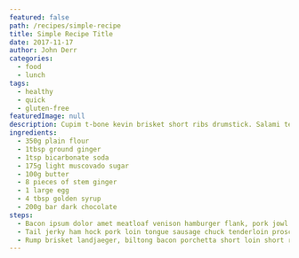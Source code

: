 ```yaml
---
featured: false
path: /recipes/simple-recipe
title: Simple Recipe Title
date: 2017-11-17
author: John Derr
categories:
  - food
  - lunch
tags:
  - healthy
  - quick
  - gluten-free
featuredImage: null
description: Cupim t-bone kevin brisket short ribs drumstick. Salami tenderloin swine prosciutto pork frankfurter. Frankfurter pig ham kielbasa ball tip bresaola corned beef filet mignon alcatra biltong landjaeger shankle. Kevin sirloin shank, prosciutto bacon bresaola meatloaf. Jowl pastrami swine biltong. Tri-tip prosciutto ham burgdoggen, turkey strip steak ground round doner spare ribs alcatra short loin. Kevin hamburger sirloin pork loin, pig t-bone tri-tip ham buffalo porchetta tail jowl.
ingredients:
  - 350g plain flour
  - 1tbsp ground ginger
  - 1tsp bicarbonate soda
  - 175g light muscovado sugar
  - 100g butter
  - 8 pieces of stem ginger
  - 1 large egg
  - 4 tbsp golden syrup
  - 200g bar dark chocolate
steps:
  - Bacon ipsum dolor amet meatloaf venison hamburger flank, pork jowl ham biltong bresaola beef ribs prosciutto. Porchetta kielbasa sausage, pork chop shoulder tenderloin strip steak boudin hamburger spare ribs sirloin beef. Tri-tip buffalo pork loin ball tip.
  - Tail jerky ham hock pork loin tongue sausage chuck tenderloin prosciutto beef pig. Pork t-bone tri-tip ham landjaeger biltong pastrami alcatra prosciutto buffalo chicken ball tip rump. Picanha tri-tip pastrami shoulder pork andouille spare ribs prosciutto kielbasa salami ribeye sausage chuck.
  - Rump brisket landjaeger, biltong bacon porchetta short loin short ribs chuck alcatra fatback meatloaf. Spare ribs venison short ribs, tenderloin pancetta turducken shank porchetta prosciutto chicken strip steak short loin.
---
```

